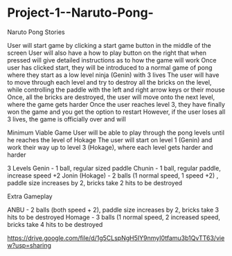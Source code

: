 # Project-1--Naruto-Pong-
Naruto Pong Stories

User will start game by clicking a start game button in the middle of the screen
User will also have a how to play button on the right that when pressed will give detailed instructions as to how the game will work
Once user has clicked start, they will be introduced to a normal game of pong where they start as a low level ninja (Genin) with 3 lives
The user will have to move through each level and try to destroy all the bricks on the level, while controlling the paddle with the left and right arrow keys or their mouse
Once, all the bricks are destroyed, the user will move onto the next level, where the game gets harder
Once the user reaches level 3, they have finally won the game and you get the option to restart
However, if the user loses all 3 lives, the game is officially over and will 


Minimum Viable Game
User will be able to play through the pong levels until he reaches the level of Hokage
The user will start on level 1 (Genin) and work their way up to level 3 (Hokage), where each level gets harder and harder





3 Levels
Genin - 1 ball, regular sized paddle
Chunin - 1 ball, regular paddle, increase speed +2
Jonin (Hokage) - 2 balls (1 normal speed, 1 speed +2) , paddle size increases by 2, bricks take 2 hits to be destroyed

Extra Gameplay

ANBU - 2 balls (both speed + 2), paddle size increases by 2, bricks take 3 hits to be destroyed
Homage - 3 balls (1 normal speed, 2 increased speed, bricks take 4 hits to be destroyed



















https://drive.google.com/file/d/1g5CLspNgH5IY9nmyI0tfamu3b1QvTT63/view?usp=sharing
